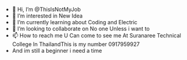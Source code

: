- 👋 Hi, I’m @ThisIsNotMyJob
- 👀 I’m interested in New Idea
- 🌱 I’m currently learning about Coding and Electric
- 💞️ I’m looking to collaborate on No one Unless i want to
- 📫 How to reach me U Can come to see me At Suranaree Technical College In ThailandThis is my number 0917959927
- And im still a beginner i need a time
<!---
ThisIsNotMyJob/ThisIsNotMyJob is a ✨ special ✨ repository because its `README.md` (this file) appears on your GitHub profile.
You can click the Preview link to take a look at your changes.
--->
